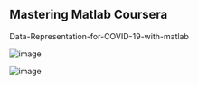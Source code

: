 ## Mastering Matlab Coursera 
Data-Representation-for-COVID-19-with-matlab

![image](https://user-images.githubusercontent.com/74486351/168673170-3778b3b1-a1ea-45c3-b6fa-04b749439ae5.png)



![image](https://user-images.githubusercontent.com/74486351/168673263-5930ff03-4852-455e-9472-d1dac5ad2283.png)

